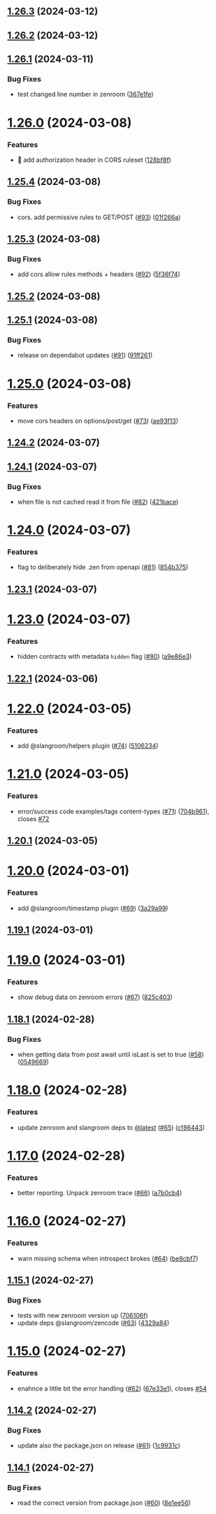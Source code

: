 ## [1.26.3](https://github.com/forkbombeu/ncr/compare/v1.26.2...v1.26.3) (2024-03-12)

## [1.26.2](https://github.com/forkbombeu/ncr/compare/v1.26.1...v1.26.2) (2024-03-12)

## [1.26.1](https://github.com/forkbombeu/ncr/compare/v1.26.0...v1.26.1) (2024-03-11)


### Bug Fixes

* test changed line number in zenroom ([367e1fe](https://github.com/forkbombeu/ncr/commit/367e1feb08cd9cb7cb4e54969c2c31871bd3a672))

# [1.26.0](https://github.com/forkbombeu/ncr/compare/v1.25.4...v1.26.0) (2024-03-08)


### Features

* 💃 add authorization header in CORS ruleset ([128bf8f](https://github.com/forkbombeu/ncr/commit/128bf8fd8ba41634d8f34d2fb59a4c419465e665))

## [1.25.4](https://github.com/forkbombeu/ncr/compare/v1.25.3...v1.25.4) (2024-03-08)


### Bug Fixes

* cors. add permissive rules to GET/POST ([#93](https://github.com/forkbombeu/ncr/issues/93)) ([01f266a](https://github.com/forkbombeu/ncr/commit/01f266ad81abbeaa136d28b3f6363ce154cafd86))

## [1.25.3](https://github.com/forkbombeu/ncr/compare/v1.25.2...v1.25.3) (2024-03-08)


### Bug Fixes

* add cors allow rules methods + headers ([#92](https://github.com/forkbombeu/ncr/issues/92)) ([5f36f74](https://github.com/forkbombeu/ncr/commit/5f36f74e212cf9abb5b302db3fd84a4e1792e426))

## [1.25.2](https://github.com/forkbombeu/ncr/compare/v1.25.1...v1.25.2) (2024-03-08)

## [1.25.1](https://github.com/forkbombeu/ncr/compare/v1.25.0...v1.25.1) (2024-03-08)


### Bug Fixes

* release on dependabot updates ([#91](https://github.com/forkbombeu/ncr/issues/91)) ([91ff261](https://github.com/forkbombeu/ncr/commit/91ff261d51c856e70de320f7e42818efe09d43ec))

# [1.25.0](https://github.com/forkbombeu/ncr/compare/v1.24.2...v1.25.0) (2024-03-08)


### Features

* move cors headers on options/post/get ([#73](https://github.com/forkbombeu/ncr/issues/73)) ([ae93f13](https://github.com/forkbombeu/ncr/commit/ae93f131beab22040e64f3ddc5b51192a7839cf3))

## [1.24.2](https://github.com/forkbombeu/ncr/compare/v1.24.1...v1.24.2) (2024-03-07)

## [1.24.1](https://github.com/forkbombeu/ncr/compare/v1.24.0...v1.24.1) (2024-03-07)


### Bug Fixes

* when file is not cached read it from file ([#82](https://github.com/forkbombeu/ncr/issues/82)) ([421bace](https://github.com/forkbombeu/ncr/commit/421baceb85f1f58a3f073f5ee2db8998b57a30a7))

# [1.24.0](https://github.com/forkbombeu/ncr/compare/v1.23.1...v1.24.0) (2024-03-07)


### Features

* flag to deliberately hide .zen from openapi ([#81](https://github.com/forkbombeu/ncr/issues/81)) ([854b375](https://github.com/forkbombeu/ncr/commit/854b37572772a35b5b9f73236f39da3b11362d3f))

## [1.23.1](https://github.com/forkbombeu/ncr/compare/v1.23.0...v1.23.1) (2024-03-07)

# [1.23.0](https://github.com/forkbombeu/ncr/compare/v1.22.1...v1.23.0) (2024-03-07)


### Features

* hidden contracts with metadata `hidden` flag ([#80](https://github.com/forkbombeu/ncr/issues/80)) ([a9e86e3](https://github.com/forkbombeu/ncr/commit/a9e86e35b52d29d87a7ee6e95fb6c258b596fa82))

## [1.22.1](https://github.com/forkbombeu/ncr/compare/v1.22.0...v1.22.1) (2024-03-06)

# [1.22.0](https://github.com/forkbombeu/ncr/compare/v1.21.0...v1.22.0) (2024-03-05)


### Features

* add @slangroom/helpers plugin ([#74](https://github.com/forkbombeu/ncr/issues/74)) ([5106234](https://github.com/forkbombeu/ncr/commit/51062340cce64d1740a7738ae47e4c482383380a))

# [1.21.0](https://github.com/forkbombeu/ncr/compare/v1.20.1...v1.21.0) (2024-03-05)


### Features

* error/success code examples/tags content-types ([#71](https://github.com/forkbombeu/ncr/issues/71)) ([704b961](https://github.com/forkbombeu/ncr/commit/704b961b5f94d1122a55664609ac4c1cc1eefc3a)), closes [#72](https://github.com/forkbombeu/ncr/issues/72)

## [1.20.1](https://github.com/forkbombeu/ncr/compare/v1.20.0...v1.20.1) (2024-03-05)

# [1.20.0](https://github.com/forkbombeu/ncr/compare/v1.19.1...v1.20.0) (2024-03-01)


### Features

* add @slangroom/timestamp plugin ([#69](https://github.com/forkbombeu/ncr/issues/69)) ([3a29a99](https://github.com/forkbombeu/ncr/commit/3a29a99084a366f1b934b8643ba099d9da5be211))

## [1.19.1](https://github.com/forkbombeu/ncr/compare/v1.19.0...v1.19.1) (2024-03-01)

# [1.19.0](https://github.com/forkbombeu/ncr/compare/v1.18.1...v1.19.0) (2024-03-01)


### Features

* show debug data on zenroom errors ([#67](https://github.com/forkbombeu/ncr/issues/67)) ([825c403](https://github.com/forkbombeu/ncr/commit/825c4034d066c76415fb2f4f3964e1e794e074a4))

## [1.18.1](https://github.com/forkbombeu/ncr/compare/v1.18.0...v1.18.1) (2024-02-28)


### Bug Fixes

* when getting data from post await until isLast is set to true ([#58](https://github.com/forkbombeu/ncr/issues/58)) ([0549669](https://github.com/forkbombeu/ncr/commit/0549669c246179b10bd91c3f9e38db47f6dfc0f6))

# [1.18.0](https://github.com/forkbombeu/ncr/compare/v1.17.0...v1.18.0) (2024-02-28)


### Features

* update zenroom and slangroom deps to [@latest](https://github.com/latest) ([#65](https://github.com/forkbombeu/ncr/issues/65)) ([cf86443](https://github.com/forkbombeu/ncr/commit/cf864433b76dd32e62f46c508f5c5d932b2b41f2))

# [1.17.0](https://github.com/forkbombeu/ncr/compare/v1.16.0...v1.17.0) (2024-02-28)


### Features

* better reporting. Unpack zenroom trace ([#66](https://github.com/forkbombeu/ncr/issues/66)) ([a7b0cb4](https://github.com/forkbombeu/ncr/commit/a7b0cb4413a3297f7449e881ae2c9b48bc60291d))

# [1.16.0](https://github.com/forkbombeu/ncr/compare/v1.15.1...v1.16.0) (2024-02-27)

### Features

- warn missing schema when introspect brokes ([#64](https://github.com/forkbombeu/ncr/issues/64)) ([be8cbf7](https://github.com/forkbombeu/ncr/commit/be8cbf7573f445de44501b16a36f9f74d5fa50d6))

## [1.15.1](https://github.com/forkbombeu/ncr/compare/v1.15.0...v1.15.1) (2024-02-27)

### Bug Fixes

- tests with new zenroom version up ([706106f](https://github.com/forkbombeu/ncr/commit/706106fb57bb8485a3e2ef3869ff54da574f6afd))
- update deps @slangroom/zencode ([#63](https://github.com/forkbombeu/ncr/issues/63)) ([4329a84](https://github.com/forkbombeu/ncr/commit/4329a84c4ec47473b9c159662d91938fc6bca9a3))

# [1.15.0](https://github.com/forkbombeu/ncr/compare/v1.14.2...v1.15.0) (2024-02-27)

### Features

- enahnce a little bit the error handling ([#62](https://github.com/forkbombeu/ncr/issues/62)) ([67e33e1](https://github.com/forkbombeu/ncr/commit/67e33e1b949a1c0010a3b3513e1b2dd806497e2e)), closes [#54](https://github.com/forkbombeu/ncr/issues/54)

## [1.14.2](https://github.com/forkbombeu/ncr/compare/v1.14.1...v1.14.2) (2024-02-27)

### Bug Fixes

- update also the package.json on release ([#61](https://github.com/forkbombeu/ncr/issues/61)) ([1c9931c](https://github.com/forkbombeu/ncr/commit/1c9931c86166fccabc4005110494e5ed692ad35f))

## [1.14.1](https://github.com/forkbombeu/ncr/compare/v1.14.0...v1.14.1) (2024-02-27)

### Bug Fixes

- read the correct version from package.json ([#60](https://github.com/forkbombeu/ncr/issues/60)) ([8e1ee56](https://github.com/forkbombeu/ncr/commit/8e1ee56dc572e7ecdede8004579a856d7be2c24b))
